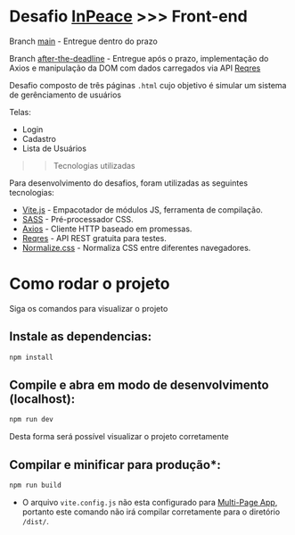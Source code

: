 # Desafio [InPeace](https://inpeaceapp.com/) >>> Front-end

Branch [main](https://github.com/HenriqueMoroziniHupp/in-peace-desafio) - Entregue dentro do prazo

Branch [after-the-deadline](https://github.com/HenriqueMoroziniHupp/in-peace-desafio/tree/after-the-deadline) - Entregue após o prazo, implementação do Axios e manipulação da DOM com dados carregados via API [Reqres](https://reqres.in/)

Desafio composto de três páginas `.html` cujo objetivo é simular um sistema de gerênciamento de usuários

Telas:
* Login
* Cadastro
* Lista de Usuários

>> Tecnologias utilizadas

Para desenvolvimento do desafios, foram utilizadas as seguintes tecnologias:

* [Vite.js](https://vitejs.dev/) - Empacotador de módulos JS, ferramenta de compilação.
* [SASS](https://sass-lang.com/) - Pré-processador CSS.
* [Axios](https://axios-http.com/ptbr/) - Cliente HTTP baseado em promessas.
* [Reqres](https://reqres.in/) - API REST gratuita para testes.
* [Normalize.css](https://necolas.github.io/normalize.css/) - Normaliza CSS entre diferentes navegadores.


# Como rodar o projeto

Siga os comandos para visualizar o projeto
## Instale as dependencias:

```sh
npm install
```

## Compile e abra em modo de desenvolvimento (localhost):

```sh
npm run dev
```
Desta forma será possível visualizar o projeto corretamente

## Compilar e minificar para produção*:

```sh
npm run build
```

* O arquivo `vite.config.js` não esta configurado para [Multi-Page App](https://vitejs.dev/guide/build.html#multi-page-app), portanto este comando não irá compilar corretamente para o diretório `/dist/`. 



